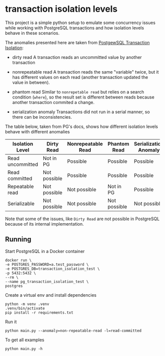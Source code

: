 # transaction isolation levels

This project is a simple python setup to emulate some concurrency issues while working with PostgreSQL transactions and how
isolation levels behave in these scenarios.

The anomalies presented here are taken from [PostgewSQL Transaction Isolation](https://www.postgresql.org/docs/current/transaction-iso.html):

- dirty read
A transaction reads an uncommitted value by another transaction

- nonrepeatable read
A transaction reads the same "variable" twice, but it has different values on each read (another transaction updated the value in between).

- phantom read
Similar to `nonrepetable read` but relies on a search condition (`where`), so the result set is different between reads because
another transaction commited a change.

- serialization anomaly
Transactions did not run in a serial manner, so there can be inconsistencies.

The table below, taken from PG's docs, shows how different isolation levels behave with different anomalies

|Isolation Level|Dirty Read|Nonrepeatable Read|Phantom Read|Serialization Anomaly|
|---------------|----------|------------------|------------|---------------------|
|Read uncommitted|Not in PG|Possible|Possible|Possible|
|Read committed|Not possible|Possible|Possible|Possible|
|Repeatable read|Not possible|Not possible|Not in PG|Possible|
|Serializable|Not possible|Not possible|Not possible|Not possible|

Note that some of the issues, like `Dirty Read` are not possible in PostgreSQL because of its internal implementation.

## Running

Start PostgreSQL in a Docker container
```
docker run \
-e POSTGRES_PASSWORD=a.test_password \
-e POSTGRES_DB=transaction_isolation_test \
-p 5432:5432 \
--rm \
--name pg_transaction_isolation_test \
postgres
```

Create a virtual env and install dependencies
```
python -m venv .venv
.venv/bin/activate
pip install -r requirements.txt
```

Run it
```
python main.py --anomaly=non-repeatable-read -l=read-committed
```

To get all examples
```
python main.py -h
```
